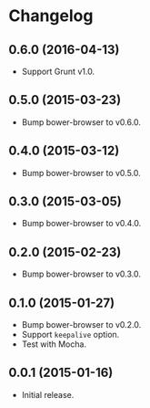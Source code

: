 # Changelog

## 0.6.0 (2016-04-13)
- Support Grunt v1.0.

## 0.5.0 (2015-03-23)
- Bump bower-browser to v0.6.0.

## 0.4.0 (2015-03-12)
- Bump bower-browser to v0.5.0.

## 0.3.0 (2015-03-05)
- Bump bower-browser to v0.4.0.

## 0.2.0 (2015-02-23)
- Bump bower-browser to v0.3.0.

## 0.1.0 (2015-01-27)
- Bump bower-browser to v0.2.0.
- Support `keepalive` option.
- Test with Mocha.

## 0.0.1 (2015-01-16)
- Initial release.
